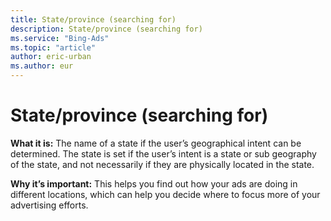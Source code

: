 ```yaml
---
title: State/province (searching for)
description: State/province (searching for)
ms.service: "Bing-Ads"
ms.topic: "article"
author: eric-urban
ms.author: eur
---
```


# State/province (searching for)

**What it is:**     The name of a state if the user’s geographical intent can be determined. The state is set if the user’s intent is a state or sub geography of the state, and not necessarily if they are physically located in the state.

**Why it’s important:**     This helps you find out how your ads are doing in different locations, which can help you decide where to focus more of your advertising efforts.


